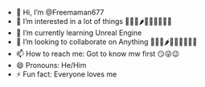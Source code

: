 - 👋 Hi, I’m @Freemaman677
- 👀 I’m interested in a lot of things 🍆💦🍑🌶️📖📖🧑‍💻🧑‍💻
- 🌱 I’m currently learning Unreal Engine
- 💞️ I’m looking to collaborate on Anything 🍆💦🍑🌶️📖📖🧑‍💻🧑‍💻
- 📫 How to reach me: Got to know mw first 😏😜😉
- 😄 Pronouns: He/Him
- ⚡ Fun fact: Everyone loves me

<!---
Freemaman677/Freemaman677 is a ✨ special ✨ repository because its `README.md` (this file) appears on your GitHub profile.
You can click the Preview link to take a look at your changes.
--->
